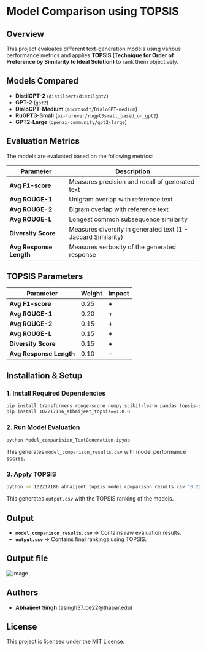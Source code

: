# Model Comparison using TOPSIS

## Overview
This project evaluates different text-generation models using various performance metrics and applies **TOPSIS (Technique for Order of Preference by Similarity to Ideal Solution)** to rank them objectively.

## Models Compared
- **DistilGPT-2** (`distilbert/distilgpt2`)
- **GPT-2** (`gpt2`)
- **DialoGPT-Medium** (`microsoft/DialoGPT-medium`)
- **RuGPT3-Small** (`ai-forever/rugpt3small_based_on_gpt2`)
- **GPT2-Large** (`openai-community/gpt2-large`)

## Evaluation Metrics
The models are evaluated based on the following metrics:

| Parameter               | Description |
|-------------------------|-------------|
| **Avg F1-score**        | Measures precision and recall of generated text |
| **Avg ROUGE-1**         | Unigram overlap with reference text |
| **Avg ROUGE-2**         | Bigram overlap with reference text |
| **Avg ROUGE-L**         | Longest common subsequence similarity |
| **Diversity Score**     | Measures diversity in generated text (1 - Jaccard Similarity) |
| **Avg Response Length** | Measures verbosity of the generated response |

## TOPSIS Parameters
| Parameter               | Weight | Impact |
|-------------------------|--------|--------|
| **Avg F1-score**        | 0.25   | **+**  |
| **Avg ROUGE-1**         | 0.20   | **+**  |
| **Avg ROUGE-2**         | 0.15   | **+**  |
| **Avg ROUGE-L**         | 0.15   | **+**  |
| **Diversity Score**     | 0.15   | **+**  |
| **Avg Response Length** | 0.10   | **-**  |

## Installation & Setup
### 1. Install Required Dependencies
```sh
pip install transformers rouge-score numpy scikit-learn pandas topsis-python
pip install 102217186_abhaijeet_topsis==1.0.0
```

### 2. Run Model Evaluation
```sh
python Model_comparision_TextGeneration.ipynb
```
This generates `model_comparison_results.csv` with model performance scores.

### 3. Apply TOPSIS
```sh
python -m 102217186_abhaijeet_topsis model_comparison_results.csv "0.25,0.20,0.15,0.15,0.15,0.10" "+,+,+,+,+,-" output.csv
```
This generates `output.csv` with the TOPSIS ranking of the models.

## Output
- **`model_comparison_results.csv`** → Contains raw evaluation results.
- **`output.csv`** → Contains final rankings using TOPSIS.

## Output file
![image](https://github.com/user-attachments/assets/5165f1b9-c0d7-4fb4-aaab-112b9d59b2b6)

## Authors
- **Abhaijeet Singh** (asingh37_be22@thapar.edu)

## License
This project is licensed under the MIT License.

